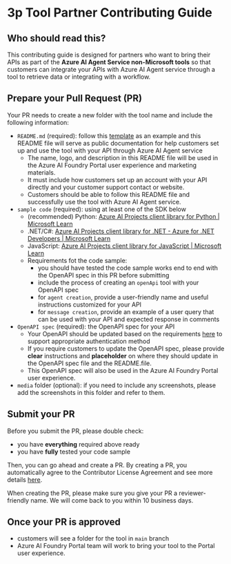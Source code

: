 # 3p Tool Partner Contributing Guide

## Who should read this?
This contributing guide is designed for partners who want to bring their APIs as part of the **Azure AI Agent Service non-Microsoft tools** so that customers can integrate your APIs with Azure AI Agent service through a tool to retrieve data or integrating with a workflow.

## Prepare your Pull Request (PR)
Your PR needs to create a new folder with the tool name and include the following information: 
- `README.md` (required): follow this [template](./README_template_for_parter.md) as an example and this README file will serve as public documentation for help customers set up and use the tool with your API through Azure AI Agent service
  - The name, logo, and description in this README file will be used in the Azure AI Foundry Portal user experience and marketing materials.
  - It must include how customers set up an account with your API directly and your customer support contact or website.
  - Customers should be able to follow this README file and successfully use the tool with Azure AI Agent service.
- `sample code` (required): using at least one of the SDK below
  - (recommended) Python: [Azure AI Projects client library for Python | Microsoft Learn](https://learn.microsoft.com/en-us/python/api/overview/azure/ai-projects-readme?view=azure-python-preview#create-agent-with-openapi)
  - .NET/C#: [Azure AI Projects client library for .NET - Azure for .NET Developers | Microsoft Learn](https://learn.microsoft.com/en-us/dotnet/api/overview/azure/ai.projects-readme?view=azure-dotnet-preview)
  - JavaScript: [Azure AI Projects client library for JavaScript | Microsoft Learn](https://learn.microsoft.com/en-us/javascript/api/overview/azure/ai-projects-readme?view=azure-node-preview)
  - Requirements fot the code sample:
    - you should have tested the code sample works end to end with the OpenAPI spec in this PR before submitting
    - include the process of creating an `openApi` tool with your OpenAPI spec
    - for `agent creation`, provide a user-friendly name and useful instructions customized for your API
    - for `message creation`, provide an example of a user query that can be used with your API and expected response in comments
- `OpenAPI spec` (required): the OpenAPI spec for your API
  - Your OpenAPI should be updated based on the requirements [here](https://learn.microsoft.com/en-us/azure/ai-services/agents/how-to/tools/openapi-spec?tabs=python&pivots=overview#authenticating-with-api-key) to support appropriate authentication method
  - If you require customers to update the OpenAPI spec, please provide **clear** instructions and **placeholder** on where they should update in the OpenAPI spec file and the README.file.
  - This OpenAPI spec will also be used in the Azure AI Foundry Portal user experience.
- `media` folder (optional): if you need to include any screenshots, please add the screenshots in this folder and refer to them.

## Submit your PR
Before you submit the PR, please double check:
- you have **everything** required above ready
- you have **fully** tested your code sample

Then, you can go ahead and create a PR. By creating a PR, you automatically agree to the Contributor License Agreement and see more details [here](../../../CONTRIBUTING.md). 

When creating the PR, please make sure you give your PR a reviewer-friendly name. We will come back to you within 10 business days. 

## Once your PR is approved
- customers will see a folder for the tool in `main` branch
- Azure AI Foundry Portal team will work to bring your tool to the Portal user experience.
